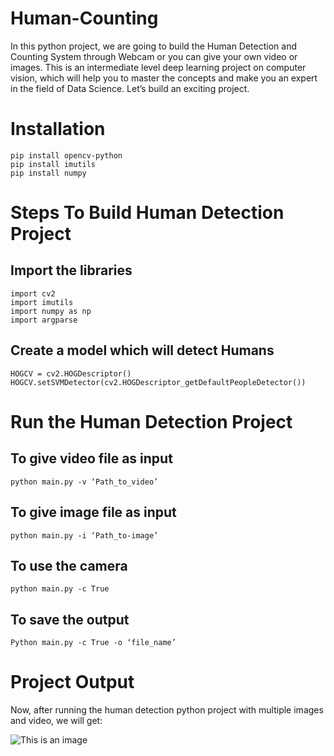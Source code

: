 # Human-Counting
In this python project, we are going to build the Human Detection and Counting System through Webcam or you can give your own video or images. This is an intermediate level deep learning project on computer vision, which will help you to master the concepts and make you an expert in the field of Data Science. Let’s build an exciting project.

# Installation
```
pip install opencv-python
pip install imutils
pip install numpy
```

# Steps To Build Human Detection Project
## Import the libraries
```
import cv2
import imutils
import numpy as np
import argparse
```

## Create a model which will detect Humans
``
HOGCV = cv2.HOGDescriptor()
HOGCV.setSVMDetector(cv2.HOGDescriptor_getDefaultPeopleDetector())
``

# Run the Human Detection Project
## To give video file as input
`python main.py -v ‘Path_to_video’`
## To give image file as input
`python main.py -i ‘Path_to-image’`
## To use the camera
`python main.py -c True`
## To save the output
`Python main.py -c True -o ‘file_name’`

# Project Output
Now, after running the human detection python project with multiple images and video, we will get:

![This is an image](https://data-flair.training/blogs/wp-content/uploads/sites/2/2020/07/human-counting-output.jpg)


